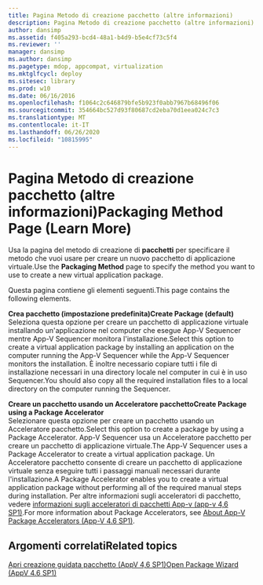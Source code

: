 ```yaml
---
title: Pagina Metodo di creazione pacchetto (altre informazioni)
description: Pagina Metodo di creazione pacchetto (altre informazioni)
author: dansimp
ms.assetid: f405a293-bcd4-48a1-b4d9-b5e4cf73c5f4
ms.reviewer: ''
manager: dansimp
ms.author: dansimp
ms.pagetype: mdop, appcompat, virtualization
ms.mktglfcycl: deploy
ms.sitesec: library
ms.prod: w10
ms.date: 06/16/2016
ms.openlocfilehash: f1064c2c646879bfe5b923f0abb7967b68496f06
ms.sourcegitcommit: 354664bc527d93f80687cd2eba70d1eea024c7c3
ms.translationtype: MT
ms.contentlocale: it-IT
ms.lasthandoff: 06/26/2020
ms.locfileid: "10815995"
---
```

# <span data-ttu-id="0447d-103">Pagina Metodo di creazione pacchetto (altre informazioni)</span><span class="sxs-lookup"><span data-stu-id="0447d-103">Packaging Method Page (Learn More)</span></span>


<span data-ttu-id="0447d-104">Usa la pagina del metodo di creazione di **pacchetti** per specificare il metodo che vuoi usare per creare un nuovo pacchetto di applicazione virtuale.</span><span class="sxs-lookup"><span data-stu-id="0447d-104">Use the **Packaging Method** page to specify the method you want to use to create a new virtual application package.</span></span>

<span data-ttu-id="0447d-105">Questa pagina contiene gli elementi seguenti.</span><span class="sxs-lookup"><span data-stu-id="0447d-105">This page contains the following elements.</span></span>

<a href="" id="create-package--default-"></a>**<span data-ttu-id="0447d-106">Crea pacchetto (impostazione predefinita)</span><span class="sxs-lookup"><span data-stu-id="0447d-106">Create Package (default)</span></span>**  
<span data-ttu-id="0447d-107">Seleziona questa opzione per creare un pacchetto di applicazione virtuale installando un'applicazione nel computer che esegue App-V Sequencer mentre App-V Sequencer monitora l'installazione.</span><span class="sxs-lookup"><span data-stu-id="0447d-107">Select this option to create a virtual application package by installing an application on the computer running the App-V Sequencer while the App-V Sequencer monitors the installation.</span></span> <span data-ttu-id="0447d-108">È inoltre necessario copiare tutti i file di installazione necessari in una directory locale nel computer in cui è in uso Sequencer.</span><span class="sxs-lookup"><span data-stu-id="0447d-108">You should also copy all the required installation files to a local directory on the computer running the Sequencer.</span></span>

<a href="" id="create-package-using-a-package-accelerator"></a>**<span data-ttu-id="0447d-109">Creare un pacchetto usando un Acceleratore pacchetto</span><span class="sxs-lookup"><span data-stu-id="0447d-109">Create Package using a Package Accelerator</span></span>**  
<span data-ttu-id="0447d-110">Selezionare questa opzione per creare un pacchetto usando un Acceleratore pacchetto.</span><span class="sxs-lookup"><span data-stu-id="0447d-110">Select this option to create a package by using a Package Accelerator.</span></span> <span data-ttu-id="0447d-111">App-V Sequencer usa un Acceleratore pacchetto per creare un pacchetto di applicazione virtuale.</span><span class="sxs-lookup"><span data-stu-id="0447d-111">The App-V Sequencer uses a Package Accelerator to create a virtual application package.</span></span> <span data-ttu-id="0447d-112">Un Acceleratore pacchetto consente di creare un pacchetto di applicazione virtuale senza eseguire tutti i passaggi manuali necessari durante l'installazione.</span><span class="sxs-lookup"><span data-stu-id="0447d-112">A Package Accelerator enables you to create a virtual application package without performing all of the required manual steps during installation.</span></span> <span data-ttu-id="0447d-113">Per altre informazioni sugli acceleratori di pacchetto, vedere [informazioni sugli acceleratori di pacchetti App-v (app-v 4,6 SP1)](about-app-v-package-accelerators--app-v-46-sp1-.md).</span><span class="sxs-lookup"><span data-stu-id="0447d-113">For more information about Package Accelerators, see [About App-V Package Accelerators (App-V 4.6 SP1)](about-app-v-package-accelerators--app-v-46-sp1-.md).</span></span>

## <span data-ttu-id="0447d-114">Argomenti correlati</span><span class="sxs-lookup"><span data-stu-id="0447d-114">Related topics</span></span>


[<span data-ttu-id="0447d-115">Apri creazione guidata pacchetto (AppV 4,6 SP1)</span><span class="sxs-lookup"><span data-stu-id="0447d-115">Open Package Wizard (AppV 4.6 SP1)</span></span>](open-package-wizard---appv-46-sp1-.md)

 

 





